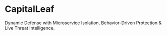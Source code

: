 # CapitalLeaf
Dynamic Defense with Microservice Isolation, Behavior-Driven Protection &amp; Live Threat Intelligence.
